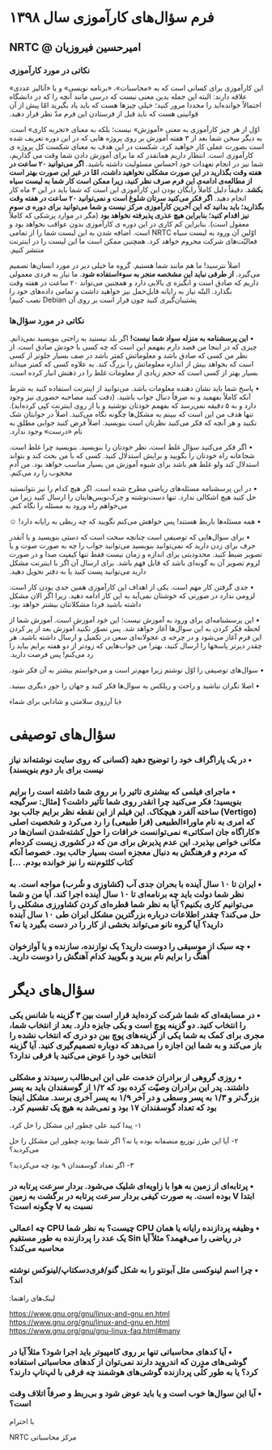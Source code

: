 # ‫فرم سؤال‌های کارآموزی سال ۱۳۹۸‬

## ‫امیرحسین فیروزیان @ NRTC‬

### ‫نکاتی در مورد کارآموزی‬

‫این کارآموزی برای کسانی است که به «محاسبات»، «برنامه نویسی» و یا «آنالیز عددی» علاقه دارند: البته این جمله بدین معنی نیست که درسی مانند آنچه را که در دانشگاه احتمالاً خوانده‌اید را مجددا مرور کنید؛ خیلی چیزها هست که باید یاد بگیرید امّا پیش از آن قوانینی هست که باید قبل از فرستادن این فرم مدّ نظر قرار دهید.

‫اوّل از هر چیز کارآموزی به معنی «آموزش» نیست؛ بلکه به معنای «تجربه کاری» است. به دیگر سخن شما بعد از ۳ هفته آموزش بر روی پروژه هایی که در این دوره تعریف شده است بصورت عملی کار خواهید کرد. شکست در این هدف به معنای شکست کل پروژه ی کارآموزی است. انتظار داریم همانقدر که ما برای آموزش دادن شما وقت می گذاریم، شما نیز در انجام تعهدات خود احساس مسئولیت داشته باشید. **اگر می‌توانید ۲۰ ساعت در هفته وقت بگذارید در این صورت مشکلی نخواهید داشت، امّا در غیر این صورت بهتر است از مطالعه‌ی ادامه‌ی این فرم صرف نظر کنید، زیرا ممکن است کار شما به لیست سیاه بکشد**. دقیقاً دلیل کاملاً رایگان بودن این کارآموزی این است که شما باید در این ۳ ماه کار انجام دهید. **اگر فکر می‌کنید سرتان شلوغ است و نمی‌توانید ۲۰ ساعت در هفته وقت بگذارید؛ باید بدانید که این آخرین کارآموزی مرکز نیست و شما می‌توانید برای دوره ی سوم نیز اقدام کنید؛ بنابراین هیچ عذری پذیرفته نخواهد بود** (مگر در موارد پزشکی که کاملاً معقول است). بنابراین کم کاری در این دوره ی کارآموزی بدون عواقب نخواهد بود و اوّلین آن ورود به لیست سیاه NRTC است. اضافه شدن به این لیست شما را از تمامی فعالیّت‌های شرکت محروم خواهد کرد. همچنین ممکن است ما این لیست را در اینترنت منتشر کنیم.‬

‫اصلاً نترسید! ما هم مانند شما هستیم. گروه ما خیلی دیر در مورد انسان‌ها تصمیم می‌گیرد. **از طرفی نباید این مشخصه منجر به سوءاستفاده شود**. ما نیاز به فردی معمولی داریم که صادق است و انگیزه ی بالایی دارد و همچنین می‌تواند ۲۰ ساعت در هفته وقت بگذارد. البتّه نیاز به رایانه قابل‌حمل نیز خواهید داشت و تمامی داده‌های خود را پشتیبان‌گیری کنید چون قرار است بر روی آن Debian نصب کنیم!‬

### ‫نکاتی در مورد  سؤال‌ها‬

‫• **‫این پرسشنامه به منزله سواد شما نیست!‬** ‫اگر بلد نیستید به راحتی بنویسید نمی‌دانم. چیزی که در اینجا من قصد دارم بفهمم این است که چه کسی با خودش صادق است. از نظر من کسی که صادق باشد و معلوماتش کمتر باشد در صف بسیار جلوتر از کسی است که بخواهد بیش از اندازه معلوماتش را بزرگ کند. به علاوه کسی که کمتر میداند بسیار بهتر از کسی است که حجم زیادی از معلومات غلط را در ذهنش انبار کرده است.‬

‫• پاسخ شما باید نشان دهنده معلومات باشد. می‌توانید از اینترنت استفاده کنید به شرط آنکه کاملاً بفهمید و نه صرفاً دنبال جواب باشید. (دقت کنید مصاحبه حضوری نیز وجود دارد و به ۵ دقیقه نمی‌رسد که بفهمم خودتان نوشتید و یا از روی اینترنت کپی کرده‌اید). تنها هدف من این است که ببینم به مشکل‌ها چگونه نگاه می‌کنید. اصلاً در جوابتان شک نکنید و هر آنچه که فکر می‌کنید نظرتان است بنویسید. اصلاً فرض کنید جوابی مطلق به نام «درست» وجود ندارد.‬

‫• اگر فکر می‌کنید سؤال غلط است، نظر خودتان را بنویسید. بنویسید چرا غلط است. شجاعانه راه خودتان را بگویید و برایش استدلال کنید. کسی که با من بحث کند و بتواند استدلال کند ولو غلط هم باشد برای شیوه آموزش من بسیار مناسب خواهد بود. من آدمِ محجوب را رد می‌کنم.‬

‫• در این پرسشنامه مسئله‌های ریاضی مطرح شده است. اگر هیچ کدام را نیز نتوانستید حل کنید هیچ اشکالی ندارد. تنها دست‌نوشته و چرک‌نویس‌هایتان را ارسال کنید زیرا من می‌خواهم راه ورود به مسئله را نگاه کنم.‬

‫• همه مسئله‌ها باربط هستند! پس خواهش می‌کنم نگویید که چه ربطی به رایانه دارد! ☺‬

‫• برای سوال‌هایی که توصیفی است چنانچه سخت است که دستی بنویسید و یا آنقدر حرف برای زدن دارید که نمی‌توانید بنویسید می‌توانید جواب را چه به صورت صوت و یا تصویر ضبط کنید. محدودیتی برای اندازه و زمان نیست فقط تنها کیفیت صدا و در صورت لزوم تصویر آن به گونه‌ای باشد که قابل فهم باشد. برای ارسال آن اگر با اینترنت مشکل دارید می‌توانید پست کنید یا به دفتر تحویل دهید.‬

‫• جدی گرفتن کار مهم است. یکی از اهداف این کارآموزی همین جدی بودن کار است. لزومی ندارد در صورتی که خوشتان نمی‌آید به این کار ادامه دهید. زیرا اگر الان مشکل داشته باشید فردا مشکلاتتان بیشتر خواهد بود.‬

‫• این پرسشنامه‌ای برای ورود به آموزش نیست؛ این خود آموزش است. آموزش شما از لحظه فکر کردن به این سوال‌ها آغاز خواهد شد. پس تصوّر نکنید آموزش بعد از پر کردن این فرم آغاز می‌شود و در چرخه ی عجولانه‌ای سعی در تکمیل و ارسال داشته باشید. هر چقدر دیرتر پاسخها را ارسال کنید، بهتر! من جواب‌هایی که زودتر از دو هفته برایم بیاید را رد می‌کنم! پس فرصت دارید.‬

‫• سوال‌های توصیفی را اوّل نوشتم زیرا مهم‌تر است و می‌خواستم بیشتر به آن فکر شود.

‫• اصلا نگران نباشید و راحت و ریلکس به سوال‌ها فکر کنید و جهان را جور دیگری ببینید.

‫﴿با آرزوی سلامتی و شادابی برای شما﴾‬

# ‫سؤال‌های توصیفی‬

### ‫• در یک پاراگراف خود را توضیح دهید (کسانی که روی سایت نوشته‌اند نیاز نیست برای بار دوم بنویسند)‬

### ‫• ماجرای فیلمی که بیشتری تاثیر را بر روی شما داشته است را برایم بنویسید؛ فکر می‌کنید چرا انقدر روی شما تآثیر داشت؟ [مثال: سرگیجه (Vertigo) ساخته آلفرد هیچکاک. این فیلم از این نقطه نظر برایم جالب بود که امری به نام ماوراءالطبیعی (فرا طبیعی) را رد می‌کرد و شخصیت اصلی «کاراگاه جان اسکاتی» نمی‌توانست خرافات را حول کشته‌شدن انسان‌ها در مکانی خواص بپذیرد. این عدم پذیرش برای من که در کشوری زیست کرده‌ام که مردم و فرهنگش به دنبال معجزه است بسیار جالب بود. خصوصا آنکه کتاب کلثوم‌ننه را نیز خوانده بودم. …]‬

### ‫• ایران تا ۱۰ سال آینده با بحران جدی آب (کشاوزی و شُرب) مواجه است. به نظر شما دولت باید چه برنامه‌ای تا ۱۰ سال آینده اجرا کند. آیا من و شما می‌توانیم کاری بکنیم؟ آیا به نظر شما قطره‌ای کردن کشاورزی مشکلی را حل می‌کند؟ چقدر اطلاعات درباره بزرگترین مشکل ایران طی ۱۰ سال آینده دارید؟ آیا گروه نانو می‌تواند بخشی از کار را در دست بگیرد یا نه؟‬

### ‫• چه سبک از موسیقی را دوست دارید؟ یک نوازنده، سازنده و یا آوازخوان آهنگ را برایم نام ببرید و بگویید کدام آهنگش را دوست دارید.‬

# ‫سؤال‌های دیگر‬

### ‫• در مسابقه‌ای که شما شرکت کرده‌اید قرار است بین ۳ گزینه با شانس یکی را انتخاب کنید. دو گزینه پوچ است و یکی جایزه دارد. بعد از انتخاب شما، مجری برای کمک به شما یکی از گزینه‌های پوچ بین دو دری که انتخاب نشده را باز می‌کند و به شما این اجازه را می‌دهد که دوباره تصمیم‌گیری کنید. آیا گزینه انتخابی خود را عوض می‌کنید یا فرقی ندارد؟‬

### ‫• روزی گروهی از برادران خدمت علی ابن ابی‌طالب رسیدند و مشکلی داشتند. پدر این برادران وصیّت کرده بود که ۱/۲ از گوسفندان باید به پسر بزرگ‌تر و ۱/۳ به پسر وسطی و در آخر ۱/۹ به پسر آخری برسد. مشکل اینجا بود که تعداد گوسفندان ۱۷ بود و نمی‌شد به هیچ یک تقسیم کرد.‬

‫۱- پیدا کنید علی چطور این مشکل را حل کرد.‬

‫۲- آیا این طرز توزیع منصفانه بوده یا نه؟ اگر شما بودید چطور این مشکل را حل می‌کردید؟‬

‫۳- اگر تعداد گوسفندان ۹ بود چه می‌کردید؟‬

### ‫• پرتابه‌ای از زمین به هوا با زاویه‌ای شلیک می‌شود. بردار سرعت پرتابه در ابتدا V بوده است. به صورت کیفی بردار سرعت پرتابه در برگشت به زمین نسبت به V  چگونه است؟‬

### ‫• وظیفه پردازنده رایانه یا همان CPU چیست؟ به نظر شما CPU چه اعمالی در ریاضی را می‌فهمد؟ مثلاً آیا Sin یک عدد را پردازنده به طور مستقیم محاسبه می‌کند؟‬

### ‫• چرا اسم لینوکسی مثل آبونتو را به شکل گنو/فری‌دسکتاپ/لینوکس نوشته اند؟‬

‫لینک‌های راهنما:‬

<p class="Left">
<a href="https://www.gnu.org/gnu/why-gnu-linux.en.html">https://www.gnu.org/gnu/linux-and-gnu.en.html</a>
</br>
<a href="https://www.gnu.org/gnu/linux-and-gnu.en.html">https://www.gnu.org/gnu/linux-and-gnu.en.html</a>
</br>
<a href=https://www.gnu.org/gnu/gnu-linux-faq.html#many">https://www.gnu.org/gnu/gnu-linux-faq.html#many</a>
</p>

### ‫• آیا کدهای محاسباتی تنها بر روی کامپیوتر باید اجرا شود؟ مثلاً آیا در گوشی‌های مدرن که اندروید دارند نمی‌توان از کدهای محاسباتی استفاده کرد؟ یا به طور کلّی پردازنده گوشی‌های هوشمند چه فرقی با لپ‌تاپ دارند؟‬

### ‫• آیا این سوال‌ها خوب است و یا باید عوض شود و بی‌ربط و صرفاً اتلاف وقت است؟‬


‫با احترام‬

‫مرکز محاسباتی NRTC‬
